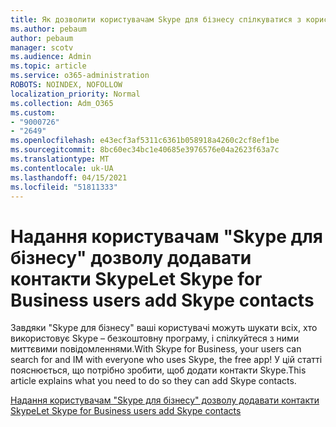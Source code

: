 ```yaml
---
title: Як дозволити користувачам Skype для бізнесу спілкуватися з користувачами Skype
ms.author: pebaum
author: pebaum
manager: scotv
ms.audience: Admin
ms.topic: article
ms.service: o365-administration
ROBOTS: NOINDEX, NOFOLLOW
localization_priority: Normal
ms.collection: Adm_O365
ms.custom:
- "9000726"
- "2649"
ms.openlocfilehash: e43ecf3af5311c6361b058918a4260c2cf8ef1be
ms.sourcegitcommit: 8bc60ec34bc1e40685e3976576e04a2623f63a7c
ms.translationtype: MT
ms.contentlocale: uk-UA
ms.lasthandoff: 04/15/2021
ms.locfileid: "51811333"
---
```

# <a name="let-skype-for-business-users-add-skype-contacts"></a><span data-ttu-id="b0d3c-102">Надання користувачам "Skype для бізнесу" дозволу додавати контакти Skype</span><span class="sxs-lookup"><span data-stu-id="b0d3c-102">Let Skype for Business users add Skype contacts</span></span>

<span data-ttu-id="b0d3c-103">Завдяки "Skype для бізнесу" ваші користувачі можуть шукати всіх, хто використовує Skype – безкоштовну програму, і спілкуйтеся з ними миттєвими повідомленнями.</span><span class="sxs-lookup"><span data-stu-id="b0d3c-103">With Skype for Business, your users can search for and IM with everyone who uses Skype, the free app!</span></span> <span data-ttu-id="b0d3c-104">У цій статті пояснюється, що потрібно зробити, щоб додати контакти Skype.</span><span class="sxs-lookup"><span data-stu-id="b0d3c-104">This article explains what you need to do so they can add Skype contacts.</span></span>

[<span data-ttu-id="b0d3c-105">Надання користувачам "Skype для бізнесу" дозволу додавати контакти Skype</span><span class="sxs-lookup"><span data-stu-id="b0d3c-105">Let Skype for Business users add Skype contacts</span></span>](https://docs.microsoft.com/skypeforbusiness/set-up-skype-for-business-online/let-skype-for-business-users-add-skype-contacts)
